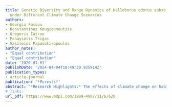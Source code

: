 ```yaml
---
title: Genetic Diversity and Range Dynamics of Helleborus odorus subsp. cyclophyllus
  under Different Climate Change Scenarios
authors:
- Georgia Fassou
- Konstantinos Kougioumoutzis
- Gregoris Iatrou
- Panayiotis Trigas
- Vasileios Papasotiropoulos
author_notes:
- "Equal contribution"
- "Equal contribution"
date: '2020-01-01'
publishDate: '2024-04-04T10:49:30.935914Z'
publication_types:
- article-journal
publication: '*Forests*'
abstract: "*Research Highlights:* The effects of climate change on habitat loss, range shift and/or genetic impoverishment of mid-elevation plants has received less attention compared to alpine species. Moreover, genetic diversity patterns of mountain forest herbaceous species have scarcely been explored in the Balkans. In this context, our study is the first that aims to examine **Helleborus odorus** subsp. **cyclophyllus**, a medicinal plant endemic to the southern part of the Balkan Peninsula. *Background and Objectives:* We compare its genetic diversity and structure along the continuous mountain range of western Greece with the topographically less structured mountains of eastern Greece, and predict its present and future habitat suitability, using several environmental variables. *Materials and Methods:* Inter Simple Sequence Repeat (ISSR) markers were used to genotype 80 individuals from 8 populations, covering almost the species’ entire distribution range in Greece. We investigated the factors shaping its genetic composition and driving its current and future distribution. *Results:* High gene diversity (0.2239–0.3319), moderate population differentiation (0.0317–0.3316) and increased gene flow (Nm = 1.3098) was detected. According to any GCM/RCP/climate database combination, **Helleborus odorus** subsp. **cyclophyllus** is projected to lose a significant portion of its current distribution by 2070 and follow a trend towards genetic homogenization. Conclusions: Populations exhibit in terms of genetic structure a west–east genetic split, which becomes more evident southwards. This is mainly due to geographic/topographic factors and their interplay with Quaternary climatic oscillations, and to environmental constraints, which may have a negative impact on the species’ future distribution and genetic composition. Pindos mountain range seems to buffer climate change effects and will probably continue to host several populations. On the other hand, peripheral populations have lower genetic diversity compared to central populations, but still hold significant evolutionary potential due to the private alleles they maintain."
# links:
url_pdf: https://www.mdpi.com/1999-4907/11/6/620
---
```

